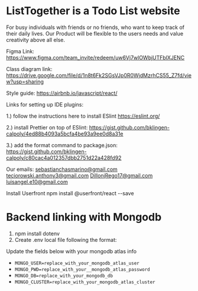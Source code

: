 # ListTogether is a Todo List website

For busy individuals with friends or no friends, who want to keep track of their daily lives.
Our Product will be flexible to the users needs and value creativity above all else.

Figma Link:
https://www.figma.com/team_invite/redeem/uw6Vj7wlOWbjUTFblXJENC

Class diagram link:
https://drive.google.com/file/d/1n8t6Fk2SGsVJp0R0WjdMzrhCS55_Z7fd/view?usp=sharing

Style guide:
https://airbnb.io/javascript/react/

Links for setting up IDE plugins:

1.) follow the instructions here to install ESlint https://eslint.org/

2.) install Prettier on top of ESlint: https://gist.github.com/bklingen-calpoly/4ed88b4093a5bcfa4be93a9ee0d8a31e

3.) add the format command to package.json: https://gist.github.com/bklingen-calpoly/c80cac4a012357dbb2751d22a428fd92  

Our emails:
sebastianchasmarino@gmail.com
teciorowski.anthony3@gmail.com
DillonjRego17@gmail.com
luisangel.e10@gmail.com

Install Userfront
npm install @userfront/react --save

# Backend linking with Mongodb
1. npm install dotenv
2. Create .env local file following the format:

Update the fields below with your mongodb atlas info
- `MONGO_USER=replace_with_your_mongodb_atlas_user`
- `MONGO_PWD=replace_with_your__mongodb_atlas_password`
- `MONGO_DB=replace_with_your_mongodb_db`
- `MONGO_CLUSTER=replace_with_your_mongodb_atlas_cluster`

